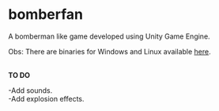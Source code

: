 # bomberfan
A bomberman like game developed using Unity Game Engine.
<br />

Obs: There are binaries for Windows and Linux available [here](https://github.com/c0d3p0/bomberfan-binaries).
<br /><br />

**TO DO**
<br />

-Add sounds.
<br />
-Add explosion effects.
